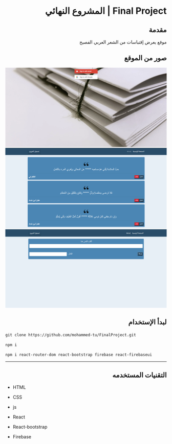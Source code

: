 
<div dir='rtl'>

# Final Project | المشروع النهائي

  
  
## مقدمة 

موقع يعرض إقتباسات من الشعر العربي الفصيح 

## صور من الموقع

<img src="./Imgs/1.PNG">

<img src="./Imgs/2.PNG">

<img src="./Imgs/3.PNG">

## لبدأ الإستخدام 
<div dir='ltr'>


`
git clone https://github.com/mohammed-tu/FinalProject.git
`

`
npm i
`

`
npm i react-router-dom react-bootstrap firebase react-firebaseui
`
</div>
<hr/>

## التقنيات المستخدمه

<div dir='ltr'>

- HTML
- CSS
- js
- React
- React-bootstrap
- Firebase




  </div>
